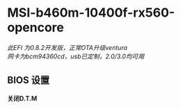 # MSI-b460m-10400f-rx560-opencore 
*此EFI 为0.8.2开发版，正常OTA升级ventura*    
*网卡为bcm94360cd，usb已定制，2.0/3.0均可用*  
## BIOS 设置  
__关闭D.T.M__  

